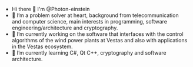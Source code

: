* Hi there 👋 I'm @Photon-einstein
* 👯 I’m a problem solver at heart, background from telecommunication and computer science, main interests in programming, software engineering/architecture and cryptography. 
* 🔭 I’m currently working on the software that interfaces with  the control algorithms of the wind power plants at Vestas and also with applications in the Vestas ecosystem.
* 🌱 I’m currently learning C#, Qt C++, cryptography and software architecture.



